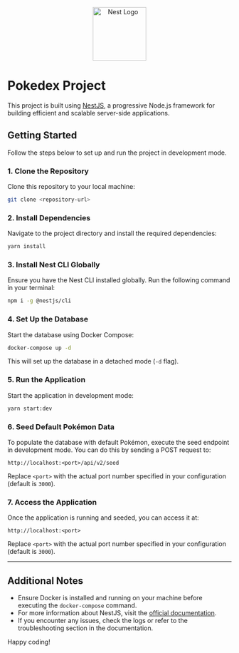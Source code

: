 <p align="center">
  <a href="http://nestjs.com/" target="blank">
    <img src="https://nestjs.com/img/logo-small.svg" width="120" alt="Nest Logo" />
  </a>
</p>

# Pokedex Project

This project is built using [NestJS](https://nestjs.com/), a progressive Node.js framework for building efficient and scalable server-side applications.

## Getting Started

Follow the steps below to set up and run the project in development mode.

### 1. Clone the Repository

Clone this repository to your local machine:

```bash
git clone <repository-url>
```

### 2. Install Dependencies

Navigate to the project directory and install the required dependencies:

```bash
yarn install
```

### 3. Install Nest CLI Globally

Ensure you have the Nest CLI installed globally. Run the following command in your terminal:

```bash
npm i -g @nestjs/cli
```

### 4. Set Up the Database

Start the database using Docker Compose:

```bash
docker-compose up -d
```

This will set up the database in a detached mode (`-d` flag).

### 5. Run the Application

Start the application in development mode:

```bash
yarn start:dev
```

### 6. Seed Default Pokémon Data

To populate the database with default Pokémon, execute the seed endpoint in development mode. You can do this by sending a POST request to:

```
http://localhost:<port>/api/v2/seed
```

Replace `<port>` with the actual port number specified in your configuration (default is `3000`).

### 7. Access the Application

Once the application is running and seeded, you can access it at:

```
http://localhost:<port>
```

Replace `<port>` with the actual port number specified in your configuration (default is `3000`).

---

## Additional Notes

- Ensure Docker is installed and running on your machine before executing the `docker-compose` command.
- For more information about NestJS, visit the [official documentation](https://docs.nestjs.com/).
- If you encounter any issues, check the logs or refer to the troubleshooting section in the documentation.

Happy coding!